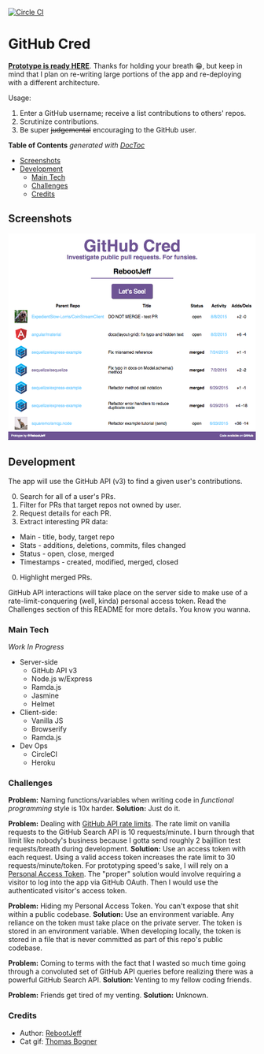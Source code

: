 [![Circle CI](https://circleci.com/gh/RebootJeff/github-cred.svg?style=svg)](https://circleci.com/gh/RebootJeff/github-cred)

# GitHub Cred

**[Prototype is ready HERE](http://github-cred.herokuapp.com/)**. Thanks for holding your breath :grin:, but keep in mind that I plan on re-writing large portions of the app and re-deploying with a different architecture.

Usage:

1. Enter a GitHub username; receive a list contributions to others' repos.
2. Scrutinize contributions.
3. Be super ~~judgemental~~ encouraging to the GitHub user.

<!-- START doctoc generated TOC please keep comment here to allow auto update -->
<!-- DON'T EDIT THIS SECTION, INSTEAD RE-RUN doctoc TO UPDATE -->
**Table of Contents**  *generated with [DocToc](https://github.com/thlorenz/doctoc)*

- [Screenshots](#screenshots)
- [Development](#development)
  - [Main Tech](#main-tech)
  - [Challenges](#challenges)
  - [Credits](#credits)

<!-- END doctoc generated TOC please keep comment here to allow auto update -->

## Screenshots

![screenshot](./public/images/github_cred_screenshot.png)

## Development

The app will use the GitHub API (v3) to find a given user's contributions.

0. Search for all of a user's PRs.
0. Filter for PRs that target repos not owned by user.
0. Request details for each PR.
0. Extract interesting PR data:
  - Main - title, body, target repo
  - Stats - additions, deletions, commits, files changed
  - Status - open, close, merged
  - Timestamps - created, modified, merged, closed
0. Highlight merged PRs.

GitHub API interactions will take place on the server side to make use of a rate-limit-conquering (well, kinda) personal access token. Read the Challenges section of this README for more details. You know you wanna.

### Main Tech

*Work In Progress*

- Server-side
  - GitHub API v3
  - Node.js w/Express
  - Ramda.js
  - Jasmine
  - Helmet
- Client-side:
  - Vanilla JS
  - Browserify
  - Ramda.js
- Dev Ops
  - CircleCI
  - Heroku

### Challenges

**Problem:** Naming functions/variables when writing code in *functional programming* style is 10x harder.
**Solution:** Just do it.

**Problem:** Dealing with [GitHub API rate limits](https://developer.github.com/v3/#rate-limiting).
The rate limit on vanilla requests to the GitHub Search API is 10 requests/minute. I burn through that limit like nobody's business because I gotta send roughly 2 bajillion test requests/breath during development.
**Solution:** Use an access token with each request.
Using a valid access token increases the rate limit to 30 requests/minute/token. For prototyping speed's sake, I will rely on a [Personal Access Token](https://help.github.com/articles/creating-an-access-token-for-command-line-use/). The "proper" solution would involve requiring a visitor to log into the app via GitHub OAuth. Then I would use the authenticated visitor's access token.

**Problem:** Hiding my Personal Access Token. You can't expose that shit within a public codebase.
**Solution:** Use an environment variable.
Any reliance on the token must take place on the private server. The token is stored in an environment variable. When developing locally, the token is stored in a file that is never committed as part of this repo's public codebase.

**Problem:** Coming to terms with the fact that I wasted so much time going through a convoluted set of GitHub API queries before realizing there was a powerful GitHub Search API.
**Solution:** Venting to my fellow coding friends.

**Problem:** Friends get tired of my venting.
**Solution:** Unknown.

### Credits
- Author: [RebootJeff](https://twitter.com/RebootJeff)
- Cat gif: [Thomas Bogner](https://dribbble.com/shots/1168363-calming-cat-GIF)
